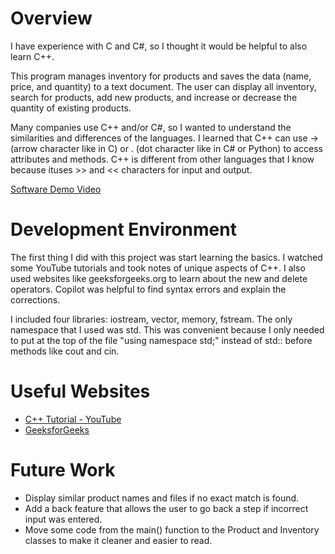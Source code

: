 # Overview

I have experience with C and C#, so I thought it would be helpful to also learn C++. 

This program manages inventory for products and saves the data (name, price, and quantity) to a text document. The user can display all inventory, search for products, add new products, and increase or decrease the quantity of existing products.

Many companies use C++ and/or C#, so I wanted to understand the similarities and differences of the languages. I learned that C++ can use -> (arrow character like in C) or . (dot character like in C# or Python) to access attributes and methods. C++ is different from other languages that I know because ituses >> and << characters for input and output.


[Software Demo Video](http://youtube.link.goes.here)

# Development Environment

The first thing I did with this project was start learning the basics. I watched some YouTube tutorials and took notes of unique aspects of C++. I also used websites like geeksforgeeks.org to learn about the new and delete operators. Copilot was helpful to find syntax errors and explain the corrections. 

I included four libraries: iostream, vector, memory, fstream. The only namespace that I used was std. This was convenient because I only needed to put at the top of the file "using namespace std;" instead of std:: before methods like cout and cin.

# Useful Websites

- [C++ Tutorial - YouTube](https://www.youtube.com/watch?v=RSDzvlXmQi4)
- [GeeksforGeeks](https://www.geeksforgeeks.org/new-and-delete-operators-in-cpp-for-dynamic-memory/)

# Future Work

- Display similar product names and files if no exact match is found.
- Add a back feature that allows the user to go back a step if incorrect input was entered.
- Move some code from the main() function to the Product and Inventory classes to make it cleaner and easier to read.